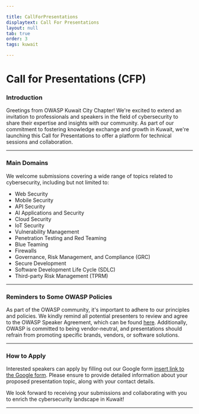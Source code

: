 ```yaml
---

title: CallForPresentations
displaytext: Call For Presentations
layout: null
tab: true
order: 3
tags: kuwait

---
```


# Call for Presentations (CFP)

### Introduction

Greetings from OWASP Kuwait City Chapter!
We're excited to extend an invitation to professionals and speakers in the field of cybersecurity to share their expertise and insights with our community. As part of our commitment to fostering knowledge exchange and growth in Kuwait, we're launching this Call for Presentations to offer a platform for technical sessions and collaboration.

---

### Main Domains

We welcome submissions covering a wide range of topics related to cybersecurity, including but not limited to:
* Web Security
* Mobile Security
* API Security
* AI Applications and Security
* Cloud Security
* IoT Security
* Vulnerability Management
* Penetration Testing and Red Teaming
* Blue Teaming
* Firewalls
* Governance, Risk Management, and Compliance (GRC)
* Secure Development
* Software Development Life Cycle (SDLC)
* Third-party Risk Management (TPRM)

---

### Reminders to Some OWASP Policies

As part of the OWASP community, it's important to adhere to our principles and policies. We kindly remind all potential presenters to review and agree to the OWASP Speaker Agreement, which can be found [here](https://owasp.org/www-policy/legal/speaker-agreement). Additionally, OWASP is committed to being vendor-neutral, and presentations should refrain from promoting specific brands, vendors, or software solutions.

---

### How to Apply

Interested speakers can apply by filling out our Google form [insert link to the Google form](). Please ensure to provide detailed information about your proposed presentation topic, along with your contact details.

We look forward to receiving your submissions and collaborating with you to enrich the cybersecurity landscape in Kuwait!

---

